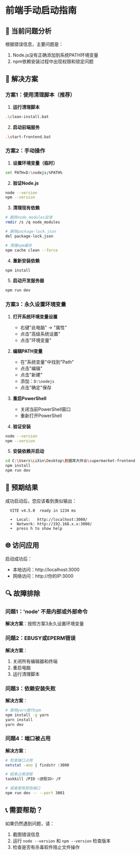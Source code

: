 # 前端手动启动指南

## 🚨 当前问题分析

根据错误信息，主要问题是：
1. Node.js没有正确添加到系统PATH环境变量
2. npm依赖安装过程中出现权限和锁定问题

## 🔧 解决方案

### 方案1：使用清理脚本（推荐）

1. **运行清理脚本**
```bash
.\clean-install.bat
```

2. **启动前端服务**
```bash
.\start-frontend.bat
```

### 方案2：手动操作

1. **设置环境变量（临时）**
```bash
set PATH=D:\nodejs;%PATH%
```

2. **验证Node.js**
```bash
node --version
npm --version
```

3. **清理现有依赖**
```bash
# 删除node_modules目录
rmdir /s /q node_modules

# 删除package-lock.json
del package-lock.json

# 清理npm缓存
npm cache clean --force
```

4. **重新安装依赖**
```bash
npm install
```

5. **启动开发服务器**
```bash
npm run dev
```

### 方案3：永久设置环境变量

1. **打开系统环境变量设置**
   - 右键"此电脑" → "属性"
   - 点击"高级系统设置"
   - 点击"环境变量"

2. **编辑PATH变量**
   - 在"系统变量"中找到"Path"
   - 点击"编辑"
   - 点击"新建"
   - 添加：`D:\nodejs`
   - 点击"确定"保存

3. **重启PowerShell**
   - 关闭当前PowerShell窗口
   - 重新打开PowerShell

4. **验证安装**
```bash
node --version
npm --version
```

5. **安装依赖并启动**
```bash
cd C:\Users\LiXin\Desktop\数据库大作业\supermarket-frontend
npm install
npm run dev
```

## 🎯 预期结果

成功启动后，您应该看到类似输出：
```
  VITE v4.5.0  ready in 1234 ms

  ➜  Local:   http://localhost:3000/
  ➜  Network: http://192.168.x.x:3000/
  ➜  press h to show help
```

## 🌐 访问应用

启动成功后：
- 本地访问：http://localhost:3000
- 网络访问：http://你的IP:3000

## 🔍 故障排除

### 问题1：'node' 不是内部或外部命令
**解决方案**：按照方案3永久设置环境变量

### 问题2：EBUSY或EPERM错误
**解决方案**：
1. 关闭所有编辑器和终端
2. 重启电脑
3. 运行清理脚本

### 问题3：依赖安装失败
**解决方案**：
```bash
# 使用yarn替代npm
npm install -g yarn
yarn install
yarn dev
```

### 问题4：端口被占用
**解决方案**：
```bash
# 检查端口占用
netstat -ano | findstr :3000

# 结束占用进程
taskkill /PID <进程ID> /F

# 或者使用其他端口
npm run dev -- --port 3001
```

## 📞 需要帮助？

如果仍然遇到问题，请：
1. 截图错误信息
2. 运行 `node --version` 和 `npm --version` 检查版本
3. 检查是否有杀毒软件阻止文件操作 